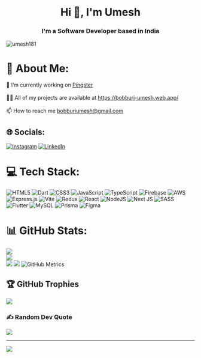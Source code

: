 <h1 align="center">Hi 👋, I'm Umesh</h1>
<h3 align="center">I'm a Software Developer based in India</h3>

<p align="left"> <img src="https://komarev.com/ghpvc/?username=umesh181&label=Profile%20views&color=0e75b6&style=flat" alt="umesh181" /> </p>

# 💫 About Me:
🔭 I’m currently working on [Pingster](https://github.com/umesh181/pingster)<br><br>👨‍💻 All of my projects are available at https://bobburi-umesh.web.app/<br><br>📫 How to reach me bobburiumesh@gmail.com


## 🌐 Socials:
[![Instagram](https://img.shields.io/badge/Instagram-%23E4405F.svg?logo=Instagram&logoColor=white)](https://instagram.com/bobburiumesh) [![LinkedIn](https://img.shields.io/badge/LinkedIn-%230077B5.svg?logo=linkedin&logoColor=white)](https://linkedin.com/in/bobburi-umesh) 

# 💻 Tech Stack:
![HTML5](https://img.shields.io/badge/html5-%23E34F26.svg?style=for-the-badge&logo=html5&logoColor=white) ![Dart](https://img.shields.io/badge/dart-%230175C2.svg?style=for-the-badge&logo=dart&logoColor=white) ![CSS3](https://img.shields.io/badge/css3-%231572B6.svg?style=for-the-badge&logo=css3&logoColor=white) ![JavaScript](https://img.shields.io/badge/javascript-%23323330.svg?style=for-the-badge&logo=javascript&logoColor=%23F7DF1E) ![TypeScript](https://img.shields.io/badge/typescript-%23007ACC.svg?style=for-the-badge&logo=typescript&logoColor=white) ![Firebase](https://img.shields.io/badge/firebase-%23039BE5.svg?style=for-the-badge&logo=firebase) ![AWS](https://img.shields.io/badge/AWS-%23FF9900.svg?style=for-the-badge&logo=amazon-aws&logoColor=white) ![Express.js](https://img.shields.io/badge/express.js-%23404d59.svg?style=for-the-badge&logo=express&logoColor=%2361DAFB) ![Vite](https://img.shields.io/badge/vite-%23646CFF.svg?style=for-the-badge&logo=vite&logoColor=white) ![Redux](https://img.shields.io/badge/redux-%23593d88.svg?style=for-the-badge&logo=redux&logoColor=white) ![React](https://img.shields.io/badge/react-%2320232a.svg?style=for-the-badge&logo=react&logoColor=%2361DAFB) ![NodeJS](https://img.shields.io/badge/node.js-6DA55F?style=for-the-badge&logo=node.js&logoColor=white) ![Next JS](https://img.shields.io/badge/Next-black?style=for-the-badge&logo=next.js&logoColor=white) ![SASS](https://img.shields.io/badge/SASS-hotpink.svg?style=for-the-badge&logo=SASS&logoColor=white) ![Flutter](https://img.shields.io/badge/Flutter-%2302569B.svg?style=for-the-badge&logo=Flutter&logoColor=white) ![MySQL](https://img.shields.io/badge/mysql-4479A1.svg?style=for-the-badge&logo=mysql&logoColor=white) ![Prisma](https://img.shields.io/badge/Prisma-3982CE?style=for-the-badge&logo=Prisma&logoColor=white) ![Figma](https://img.shields.io/badge/figma-%23F24E1E.svg?style=for-the-badge&logo=figma&logoColor=white)
# 📊 GitHub Stats:
![](https://github-readme-stats.vercel.app/api?username=umesh181&theme=dark&hide_border=false&include_all_commits=false&count_private=true)<br/>
![](https://nirzak-streak-stats.vercel.app/?user=umesh181&theme=dark&hide_border=false)<br/>
![](https://github-readme-stats.vercel.app/api/top-langs/?username=umesh181&theme=dark&hide_border=false&include_all_commits=false&count_private=true&layout=compact)
<img src="https://github-readme-activity-graph.vercel.app/graph?username=umesh181&theme=github-compact&hide_border=true" />
![GitHub Metrics](https://github.com/umesh181/umesh181/blob/main/github-metrics.svg)

## 🏆 GitHub Trophies
![](https://github-profile-trophy.vercel.app/?username=umesh181&theme=radical&no-frame=false&no-bg=false&margin-w=4)

### ✍️ Random Dev Quote
![](https://quotes-github-readme.vercel.app/api?type=horizontal&theme=radical)

---
[![](https://visitcount.itsvg.in/api?id=umesh181&icon=0&color=0)](https://visitcount.itsvg.in)

<!-- Proudly created with GPRM ( https://gprm.itsvg.in ) -->
